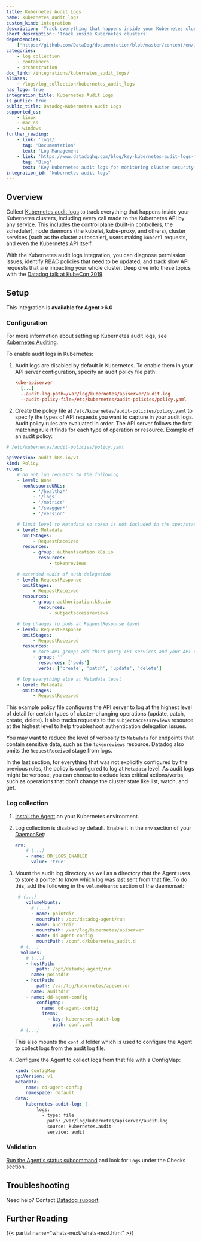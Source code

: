 ```yaml
---
title: Kubernetes Audit Logs
name: kubernetes_audit_logs
custom_kind: integration
description: 'Track everything that happens inside your Kubernetes clusters'
short_description: 'Track inside Kubernetes clusters'
dependencies:
    ['https://github.com/DataDog/documentation/blob/master/content/en/integrations/kubernetes_audit_logs.md']
categories:
    - log collection
    - containers
    - orchestration
doc_link: /integrations/kubernetes_audit_logs/
aliases:
    - /logs/log_collection/kubernetes_audit_logs
has_logo: true
integration_title: Kubernetes Audit Logs
is_public: true
public_title: Datadog-Kubernetes Audit Logs
supported_os:
    - linux
    - mac_os
    - windows
further_reading:
    - link: 'logs/'
      tag: 'Documentation'
      text: 'Log Management'
    - link: 'https://www.datadoghq.com/blog/key-kubernetes-audit-logs-for-monitoring-cluster-security/'
      tag: 'Blog'
      text: 'Key Kubernetes audit logs for monitoring cluster security'
integration_id: "kubernetes-audit-logs"
---
```


## Overview

Collect [Kubernetes audit logs][1] to track everything that happens inside your Kubernetes clusters, including every call made to the Kubernetes API by any service. This includes the control plane (built-in controllers, the scheduler), node daemons (the kubelet, kube-proxy, and others), cluster services (such as the cluster autoscaler), users making `kubectl` requests, and even the Kubernetes API itself.

With the Kubernetes audit logs integration, you can diagnose permission issues, identify RBAC policies that need to be updated, and track slow API requests that are impacting your whole cluster. Deep dive into these topics with the [Datadog talk at KubeCon 2019][2].

## Setup

This integration is **available for Agent >6.0**

### Configuration

For more information about setting up Kubernetes audit logs, see [Kubernetes Auditing][3].

To enable audit logs in Kubernetes:

1. Audit logs are disabled by default in Kubernetes. To enable them in your API server configuration, specify an audit policy file path:

    ```conf
    kube-apiserver
      [...]
      --audit-log-path=/var/log/kubernetes/apiserver/audit.log
      --audit-policy-file=/etc/kubernetes/audit-policies/policy.yaml
    ```

2. Create the policy file at `/etc/kubernetes/audit-policies/policy.yaml` to specify the types of API requests you want to capture in your audit logs. Audit policy rules are evaluated in order. The API server follows the first matching rule it finds for each type of operation or resource. Example of an audit policy:

```yaml
# /etc/kubernetes/audit-policies/policy.yaml

apiVersion: audit.k8s.io/v1
kind: Policy
rules:
    # do not log requests to the following
    - level: None
      nonResourceURLs:
          - '/healthz*'
          - '/logs'
          - '/metrics'
          - '/swagger*'
          - '/version'

    # limit level to Metadata so token is not included in the spec/status
    - level: Metadata
      omitStages:
          - RequestReceived
      resources:
          - group: authentication.k8s.io
            resources:
                - tokenreviews

    # extended audit of auth delegation
    - level: RequestResponse
      omitStages:
          - RequestReceived
      resources:
          - group: authorization.k8s.io
            resources:
                - subjectaccessreviews

    # log changes to pods at RequestResponse level
    - level: RequestResponse
      omitStages:
          - RequestReceived
      resources:
          # core API group; add third-party API services and your API services if needed
          - group: ''
            resources: ['pods']
            verbs: ['create', 'patch', 'update', 'delete']

    # log everything else at Metadata level
    - level: Metadata
      omitStages:
          - RequestReceived
```

This example policy file configures the API server to log at the highest level of detail for certain types of cluster-changing operations (update, patch, create, delete). It also tracks requests to the `subjectaccessreviews` resource at the highest level to help troubleshoot authentication delegation issues.

You may want to reduce the level of verbosity to `Metadata` for endpoints that contain sensitive data, such as the `tokenreviews` resource. Datadog also omits the `RequestReceived` stage from logs.

In the last section, for everything that was not explicitly configured by the previous rules, the policy is configured to log at `Metadata` level. As audit logs might be verbose, you can choose to exclude less critical actions/verbs, such as operations that don't change the cluster state like list, watch, and get.

### Log collection

1. [Install the Agent][1] on your Kubernetes environment.
2. Log collection is disabled by default. Enable it in the `env` section of your [DaemonSet][4]:

    ```yaml
    env:
        # (...)
        - name: DD_LOGS_ENABLED
          value: 'true'
    ```

3. Mount the audit log directory as well as a directory that the Agent uses to store a pointer to know which log was last sent from that file. To do this, add the following in the `volumeMounts` section of the daemonset:

    ```yaml
     # (...)
        volumeMounts:
          # (...)
          - name: pointdir
            mountPath: /opt/datadog-agent/run
          - name: auditdir
            mountPath: /var/log/kubernetes/apiserver
          - name: dd-agent-config
            mountPath: /conf.d/kubernetes_audit.d
      # (...)
      volumes:
        # (...)
        - hostPath:
            path: /opt/datadog-agent/run
          name: pointdir
        - hostPath:
            path: /var/log/kubernetes/apiserver
          name: auditdir
        - name: dd-agent-config
            configMap:
              name: dd-agent-config
              items:
                - key: kubernetes-audit-log
                  path: conf.yaml
      # (...)
    ```

      This also mounts the `conf.d` folder which is used to configure the Agent to collect logs from the audit log file.

4. Configure the Agent to collect logs from that file with a ConfigMap:

    ```yaml
    kind: ConfigMap
    apiVersion: v1
    metadata:
        name: dd-agent-config
        namespace: default
    data:
        kubernetes-audit-log: |-
            logs:
              - type: file
                path: /var/log/kubernetes/apiserver/audit.log
                source: kubernetes.audit
                service: audit
    ```

### Validation

[Run the Agent's status subcommand][5] and look for `Logs` under the Checks section.

## Troubleshooting

Need help? Contact [Datadog support][6].

## Further Reading

{{< partial name="whats-next/whats-next.html" >}}

[1]: /agent/kubernetes/#installation
[2]: https://www.youtube.com/watch?v=raJRLmGb9Is&t=1s
[3]: https://kubernetes.io/docs/tasks/debug-application-cluster/audit/
[4]: /agent/kubernetes/log/
[5]: /agent/guide/agent-commands/#agent-status-and-information
[6]: /help/
